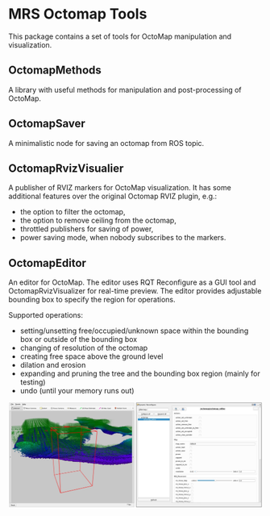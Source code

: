 # MRS Octomap Tools

This package contains a set of tools for OctoMap manipulation and visualization.

## OctomapMethods

A library with useful methods for manipulation and post-processing of OctoMap.

## OctomapSaver

A minimalistic node for saving an octomap from ROS topic.

## OctomapRvizVisualier

A publisher of RVIZ markers for OctoMap visualization.
It has some additional features over the original Octomap RVIZ plugin, e.g.:

* the option to filter the octomap,
* the option to remove ceiling from the octomap,
* throttled publishers for saving of power,
* power saving mode, when nobody subscribes to the markers.

## OctomapEditor

An editor for OctoMap. The editor uses RQT Reconfigure as a GUI tool and OctomapRvizVisualizer for real-time preview.
The editor provides adjustable bounding box to specify the region for operations.

Supported operations:
  * setting/unsetting free/occupied/unknown space within the bounding box or outside of the bounding box
  * changing of resolution of the octomap
  * creating free space above the ground level
  * dilation and erosion
  * expanding and pruning the tree and the bounding box region (mainly for testing)
  * undo (until your memory runs out)

![image](./.fig/octomap_editor.jpg)
